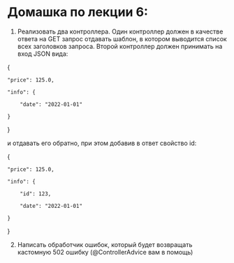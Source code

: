 # Домашка по лекции 6:
1) Реализовать два контроллера. Один контроллер должен в качестве ответа на GET запрос отдавать шаблон, в котором выводится список всех заголовков запроса. Второй контроллер должен принимать на вход JSON вида:

{

    "price": 125.0,

    "info": {

        "date": "2022-01-01"

    }

}

и отдавать его обратно, при этом добавив в ответ свойство id:

{

    "price": 125.0,

    "info": {

        "id": 123,

        "date": "2022-01-01"

    }

}

2) Написать обработчик ошибок, который будет возвращать кастомную 502 ошибку (@ControllerAdvice вам в помощь)